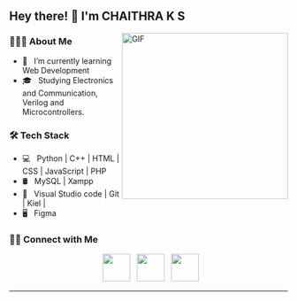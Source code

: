 <h2> Hey there! 👋 I'm CHAITHRA K S</h2>
<img align="right" alt="GIF" src="http://www.geocities.ws/ungkushahirah/images/animated-00.gif" width="300"/>

<h3> 👨🏻‍💻 About Me </h3>

- 🔭 &nbsp; I’m currently learning Web Development
- 🎓 &nbsp; Studying Electronics and Communication, Verilog and Microcontrollers.


<h3>🛠 Tech Stack</h3>

- 💻 &nbsp; Python | C++ | HTML | CSS | JavaScript | PHP
- 🛢 &nbsp; MySQL | Xampp
- 🔧 &nbsp;  Visual Studio code | Git | Kiel | 
- 🖥 &nbsp; Figma 






<h3> 🤝🏻 Connect with Me </h3>

<p align="center">
&nbsp; <a href="https://twitter.com/ChaithraKS1223" target="_blank" rel="noopener noreferrer"><img src="https://img.icons8.com/plasticine/100/000000/twitter.png" width="50" /></a>  
&nbsp; <a href="https://www.linkedin.com/in/chaithra-k-s-52643619b/" target="_blank" rel="noopener noreferrer"><img src="https://img.icons8.com/plasticine/100/000000/linkedin.png" width="50" /></a>
&nbsp; <a href="mailto:chaithraks122000@gmail.com" target="_blank" rel="noopener noreferrer"><img src="https://img.icons8.com/plasticine/100/000000/gmail.png"  width="50" /></a>
</p>


----

